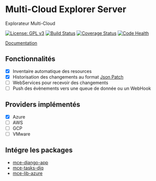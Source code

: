 # Multi-Cloud Explorer Server

Explorateur Multi-Cloud

[![License: GPL v3](https://img.shields.io/badge/License-GPLv3-blue.svg)](https://www.gnu.org/licenses/gpl-3.0)
[![Build Status](https://travis-ci.org/multi-cloud-explorer/mce-django-server.svg)](https://travis-ci.org/multi-cloud-explorer/mce-django-server)
[![Coverage Status](https://coveralls.io/repos/multi-cloud-explorer/mce-django-server/badge.svg?branch=master&service=github)](https://coveralls.io/github/multi-cloud-explorer/mce-django-server?branch=master)
[![Code Health](https://landscape.io/github/multi-cloud-explorer/mce-django-server/master/landscape.svg?style=flat)](https://landscape.io/github/multi-cloud-explorer/mce-django-server/master)

[Documentation](https://multi-cloud-explorer.readthedocs.org)

## Fonctionnalités

- [x] Inventaire automatique des resources
- [x] Historisation des changements au format [Json Patch](http://jsonpatch.com/)
- [ ] WebServices pour recevoir des changements
- [ ] Push des évènements vers une queue de donnée ou un WebHook

## Providers implémentés

- [x] Azure
- [ ] AWS
- [ ] GCP
- [ ] VMware

## Intégre les packages

- [mce-django-app](https://github.com/multi-cloud-explorer/mce-django-app.git)
- [mce-tasks-djq](https://github.com/multi-cloud-explorer/mce-tasks-djq.git)
- [mce-lib-azure](https://github.com/multi-cloud-explorer/mce-lib-azure.git)


